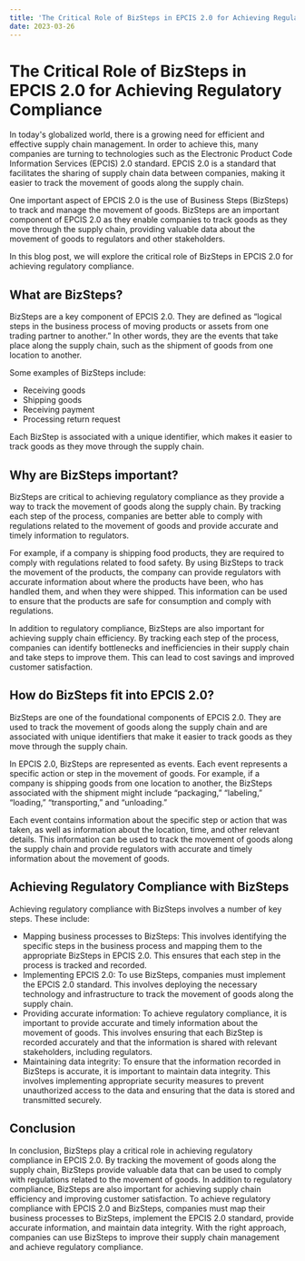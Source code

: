 ```yaml
---
title: 'The Critical Role of BizSteps in EPCIS 2.0 for Achieving Regulatory Compliance'
date: 2023-03-26
---
```


# The Critical Role of BizSteps in EPCIS 2.0 for Achieving Regulatory Compliance

In today's globalized world, there is a growing need for efficient and effective supply chain management. In order to achieve this, many companies are turning to technologies such as the Electronic Product Code Information Services (EPCIS) 2.0 standard. EPCIS 2.0 is a standard that facilitates the sharing of supply chain data between companies, making it easier to track the movement of goods along the supply chain.

One important aspect of EPCIS 2.0 is the use of Business Steps (BizSteps) to track and manage the movement of goods. BizSteps are an important component of EPCIS 2.0 as they enable companies to track goods as they move through the supply chain, providing valuable data about the movement of goods to regulators and other stakeholders.

In this blog post, we will explore the critical role of BizSteps in EPCIS 2.0 for achieving regulatory compliance.

## What are BizSteps?

BizSteps are a key component of EPCIS 2.0. They are defined as “logical steps in the business process of moving products or assets from one trading partner to another.” In other words, they are the events that take place along the supply chain, such as the shipment of goods from one location to another.

Some examples of BizSteps include:
- Receiving goods
- Shipping goods
- Receiving payment
- Processing return request

Each BizStep is associated with a unique identifier, which makes it easier to track goods as they move through the supply chain.

## Why are BizSteps important?

BizSteps are critical to achieving regulatory compliance as they provide a way to track the movement of goods along the supply chain. By tracking each step of the process, companies are better able to comply with regulations related to the movement of goods and provide accurate and timely information to regulators.

For example, if a company is shipping food products, they are required to comply with regulations related to food safety. By using BizSteps to track the movement of the products, the company can provide regulators with accurate information about where the products have been, who has handled them, and when they were shipped. This information can be used to ensure that the products are safe for consumption and comply with regulations.

In addition to regulatory compliance, BizSteps are also important for achieving supply chain efficiency. By tracking each step of the process, companies can identify bottlenecks and inefficiencies in their supply chain and take steps to improve them. This can lead to cost savings and improved customer satisfaction.

## How do BizSteps fit into EPCIS 2.0?

BizSteps are one of the foundational components of EPCIS 2.0. They are used to track the movement of goods along the supply chain and are associated with unique identifiers that make it easier to track goods as they move through the supply chain.

In EPCIS 2.0, BizSteps are represented as events. Each event represents a specific action or step in the movement of goods. For example, if a company is shipping goods from one location to another, the BizSteps associated with the shipment might include “packaging,” “labeling,” “loading,” “transporting,” and “unloading.”

Each event contains information about the specific step or action that was taken, as well as information about the location, time, and other relevant details. This information can be used to track the movement of goods along the supply chain and provide regulators with accurate and timely information about the movement of goods.

## Achieving Regulatory Compliance with BizSteps

Achieving regulatory compliance with BizSteps involves a number of key steps. These include:
- Mapping business processes to BizSteps: This involves identifying the specific steps in the business process and mapping them to the appropriate BizSteps in EPCIS 2.0. This ensures that each step in the process is tracked and recorded.
- Implementing EPCIS 2.0: To use BizSteps, companies must implement the EPCIS 2.0 standard. This involves deploying the necessary technology and infrastructure to track the movement of goods along the supply chain.
- Providing accurate information: To achieve regulatory compliance, it is important to provide accurate and timely information about the movement of goods. This involves ensuring that each BizStep is recorded accurately and that the information is shared with relevant stakeholders, including regulators.
- Maintaining data integrity: To ensure that the information recorded in BizSteps is accurate, it is important to maintain data integrity. This involves implementing appropriate security measures to prevent unauthorized access to the data and ensuring that the data is stored and transmitted securely.

## Conclusion

In conclusion, BizSteps play a critical role in achieving regulatory compliance in EPCIS 2.0. By tracking the movement of goods along the supply chain, BizSteps provide valuable data that can be used to comply with regulations related to the movement of goods. In addition to regulatory compliance, BizSteps are also important for achieving supply chain efficiency and improving customer satisfaction. To achieve regulatory compliance with EPCIS 2.0 and BizSteps, companies must map their business processes to BizSteps, implement the EPCIS 2.0 standard, provide accurate information, and maintain data integrity. With the right approach, companies can use BizSteps to improve their supply chain management and achieve regulatory compliance.
